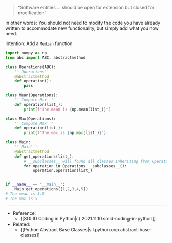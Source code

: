 

> “Software entities … should be open for extension but closed for modification”

In other words: You should not need to modify the code you have already written to accommodate new functionality, but simply add what you now need.

Intention: Add a `Median` function

```python
import numpy as np
from abc import ABC, abstractmethod

class Operations(ABC):
    '''Operations'''
    @abstractmethod
    def operation():
        pass

class Mean(Operations):
    '''Compute Max'''
    def operation(list_):
        print(f"The mean is {np.mean(list_)}") 

class Max(Operations):
    '''Compute Max'''
    def operation(list_):
        print(f"The max is {np.max(list_)}") 

class Main:
    '''Main'''
    @abstractmethod
    def get_operations(list_):
        # __subclasses__ will found all classes inheriting from Operations
        for operation in Operations.__subclasses__():
            operation.operation(list_)


if __name__ == "__main__":
    Main.get_operations([1,2,3,4,5])
# The mean is 3.0
# The max is 5
```

---

- Reference:
  - [[SOLID Coding in Python|r.(.2021.11.10.solid-coding-in-python]]
- Related:
  - [[Python Abstract Base Classes|s.l.python.oop.abstract-base-classes]]


